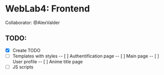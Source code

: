 # WebLab4: Frontend

Collaborator: @AlexValder

## TODO:

- [x] Create TODO
- [ ] Templates with styles
-- [ ] Authentification page
-- [ ] Main page
-- [ ] User profile
-- [ ] Anime title page
- [ ] JS scripts
